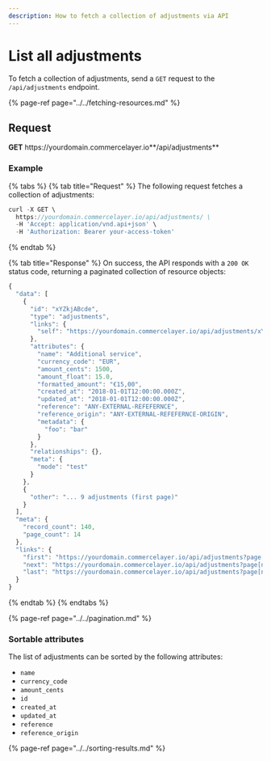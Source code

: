 ```yaml
---
description: How to fetch a collection of adjustments via API
---
```


# List all adjustments

To fetch a collection of adjustments, send a `GET` request to the `/api/adjustments` endpoint.

{% page-ref page="../../fetching-resources.md" %}

## Request

**GET** https://<i></i>yourdomain.commercelayer.io**/api/adjustments**

### **Example**

{% tabs %}
{% tab title="Request" %}
The following request fetches a collection of adjustments:

```javascript
curl -X GET \
  https://yourdomain.commercelayer.io/api/adjustments/ \
  -H 'Accept: application/vnd.api+json' \
  -H 'Authorization: Bearer your-access-token'
```
{% endtab %}

{% tab title="Response" %}
On success, the API responds with a `200 OK` status code, returning a paginated collection of resource objects:

```javascript
{
  "data": [
    {
      "id": "xYZkjABcde",
      "type": "adjustments",
      "links": {
        "self": "https://yourdomain.commercelayer.io/api/adjustments/xYZkjABcde"
      },
      "attributes": {
        "name": "Additional service",
        "currency_code": "EUR",
        "amount_cents": 1500,
        "amount_float": 15.0,
        "formatted_amount": "€15,00",
        "created_at": "2018-01-01T12:00:00.000Z",
        "updated_at": "2018-01-01T12:00:00.000Z",
        "reference": "ANY-EXTERNAL-REFEFERNCE",
        "reference_origin": "ANY-EXTERNAL-REFEFERNCE-ORIGIN",
        "metadata": {
          "foo": "bar"
        }
      },
      "relationships": {},
      "meta": {
        "mode": "test"
      }
    },
    {
      "other": "... 9 adjustments (first page)"
    }
  ],
  "meta": {
    "record_count": 140,
    "page_count": 14
  },
  "links": {
    "first": "https://yourdomain.commercelayer.io/api/adjustments?page[number]=1&page[size]=10",
    "next": "https://yourdomain.commercelayer.io/api/adjustments?page[number]=2&page[size]=10",
    "last": "https://yourdomain.commercelayer.io/api/adjustments?page[number]=14&page[size]=10"
  }
}
```
{% endtab %}
{% endtabs %}

{% page-ref page="../../pagination.md" %}

### Sortable attributes

The list of adjustments can be sorted by the following attributes:

* `name`
* `currency_code`
* `amount_cents`
* `id`
* `created_at`
* `updated_at`
* `reference`
* `reference_origin`

{% page-ref page="../../sorting-results.md" %}

